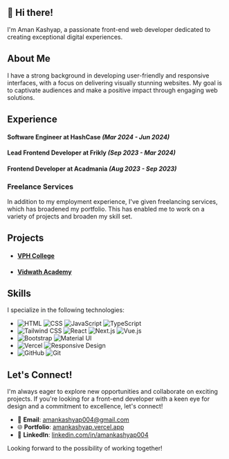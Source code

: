 ## 👋 Hi there!

 I'm Aman Kashyap, a passionate front-end web developer dedicated to creating exceptional digital experiences.

## About Me

I have a strong background in developing user-friendly and responsive interfaces, with a focus on delivering visually stunning websites. My goal is to captivate audiences and make a positive impact through engaging web solutions.

## Experience

#### Software Engineer at **HashCase** *(Mar 2024 - Jun 2024)*

#### Lead Frontend Developer at **Frikly** *(Sep 2023 - Mar 2024)*

#### Frontend Developer at **Acadmania** *(Aug 2023 - Sep 2023)*

### Freelance Services

In addition to my employment experience, I've given freelancing services, which has broadened my portfolio. This has enabled me to work on a variety of projects and broaden my skill set.

## Projects

- #### [VPH College](https://www.hanchinmanicollege.com/)
- #### [Vidwath Academy](https://vidwathacademy.com/)

## Skills

I specialize in the following technologies:


- ![HTML](https://img.shields.io/badge/-HTML-E34F26?style=flat-square&logo=html5&logoColor=white)
 ![CSS](https://img.shields.io/badge/-CSS-1572B6?style=flat-square&logo=css3&logoColor=white)
 ![JavaScript](https://img.shields.io/badge/-JavaScript-black?style=flat-square&logo=javascript)
 ![TypeScript](https://img.shields.io/badge/-TypeScript-00b4d8?style=flat-square&logo=typescript)
- ![Tailwind CSS](https://img.shields.io/badge/-Tailwind%20CSS-38B2AC?style=flat-square&logo=tailwind-css&logoColor=white)
 ![React](https://img.shields.io/badge/-React-black?style=flat-square&logo=react)
 ![Next.js](https://img.shields.io/badge/-Next.js-000000?style=flat-square&logo=next.js&logoColor=white)
 ![Vue.js](https://img.shields.io/badge/-Vue.js-4FC08D?style=flat-square&logo=vue.js&logoColor=white)
- ![Bootstrap](https://img.shields.io/badge/-Bootstrap-563D7C?style=flat-square&logo=bootstrap)
 ![Material UI](https://img.shields.io/badge/-Material%20UI-0081CB?style=flat-square&logo=material-ui&logoColor=white)
- ![Vercel](https://img.shields.io/badge/-Vercel-black?style=flat-square&logo=vercel)
 ![Responsive Design](https://img.shields.io/badge/-Responsive%20Design-61DAFB?style=flat-square)
- ![GitHub](https://img.shields.io/badge/-GitHub-181717?style=flat-square&logo=github)
 ![Git](https://img.shields.io/badge/-Git-black?style=flat-square&logo=git)


## Let's Connect!

I'm always eager to explore new opportunities and collaborate on exciting projects. If you're looking for a front-end developer with a keen eye for design and a commitment to excellence, let's connect!

- 📧 **Email**: [amankashyap004@gmail.com](mailto:amankashyap004@gmail.com)
- 🌐 **Portfolio**: [amankashyap.vercel.app](https://amankashyap.vercel.app/)
- 🔗 **LinkedIn**: [linkedin.com/in/amankashyap004](https://www.linkedin.com/in/amankashyap004/)

Looking forward to the possibility of working together!
